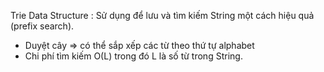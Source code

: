 Trie Data Structure : Sử dụng để lưu và tìm kiếm String một cách hiệu quả (prefix search).

  * Duyệt cây => có thể sắp xếp các từ theo thứ tự alphabet
  * Chi phí tìm kiếm O(L) trong đó L là số từ trong String.
